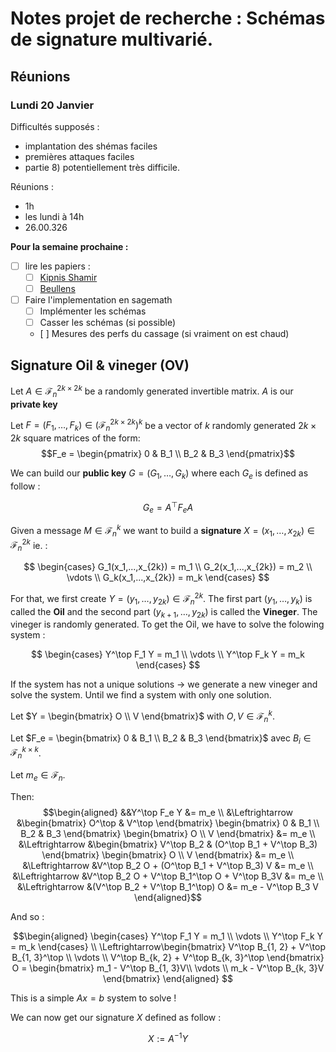 # Notes projet de recherche : Schémas de signature multivarié.

## Réunions
### Lundi 20 Janvier

Difficultés supposés : 
- implantation des shémas faciles
- premières attaques faciles
- partie $8)$ potentiellement très difficile. 

Réunions :
- 1h
- les lundi à 14h
- 26.00.326

**Pour la semaine prochaine :**
- [ ] lire les papiers :
  - [ ] [Kipnis Shamir](articles/[4]-Kipnis-Shamir-1998.pdf)
  - [ ] [Beullens](articles/Beullens20.pdf)
- [ ] Faire l'implementation en sagemath
  - [ ] Implémenter les schémas
  - [ ] Casser les schémas (si possible)
  - [ ] Mesures des perfs du cassage (si vraiment on est chaud)

## Signature Oil & vineger (OV)

Let $A \in \mathcal{F}_n^{2k \times 2k}$ be a randomly generated invertible matrix. $A$ is our **private key**

Let $F = (F_1, \dots, F_k) \in (\mathcal{F}_n^{2k \times 2k})^k$ be a vector of $k$ randomly generated $2k×2k$ square matrices of the form:
$$F_e = \begin{pmatrix}
              0 & B_1 \\
              B_2 & B_3
        \end{pmatrix}$$

We can build our **public key** $G = (G_1, \dots, G_k)$ where each $G_e$ is defined as follow : 

$$G_e = A^\top F_e A$$

Given a message $M \in \mathcal{F}_n^k$ we want to build a **signature** $X = (x_1, \dots, x_{2k}) \in \mathcal{F}_n^{2k}$ ie. : 

$$
\begin{cases}
G_1(x_1,...,x_{2k}) = m_1 \\
G_2(x_1,...,x_{2k}) = m_2 \\
\vdots \\
G_k(x_1,...,x_{2k}) = m_k
\end{cases}
$$

For that, we first create $Y = (y_1, \dots, y_{2k}) \in \mathcal{F}_n^{2k}$. The first part $(y_1, \dots, y_k)$ is called the **Oil** and the second part $(y_{k + 1}, \dots, y_{2k})$ is called the **Vineger**. The vineger is randomly generated. To get the Oil, we have to solve the folowing system : 

$$
\begin{cases}
Y^\top F_1 Y = m_1 \\
\vdots \\
Y^\top F_k Y = m_k
\end{cases}
$$

If the system has not a unique solutions $\rightarrow$ we generate a new vineger and solve the system. Until we find a system with only one solution.

Let $Y = \begin{bmatrix} O \\ V \end{bmatrix}$ with $O, V \in \mathcal{F}_n^k$.

Let $F_e = 
\begin{bmatrix}
0 & B_1 \\ 
B_2 & B_3 
\end{bmatrix}$ avec $B_i \in \mathcal{F}_n^{k \times k}$. 

Let $m_e \in \mathcal{F}_n$.

Then:
$$\begin{aligned}
&&Y^\top F_e Y &= m_e \\
&\Leftrightarrow &\begin{bmatrix} O^\top & V^\top \end{bmatrix} \begin{bmatrix}
0 & B_1 \\ 
B_2 & B_3 
\end{bmatrix} \begin{bmatrix} O \\ V \end{bmatrix} &= m_e \\
&\Leftrightarrow &\begin{bmatrix} V^\top B_2 & (O^\top B_1 + V^\top B_3) \end{bmatrix} \begin{bmatrix} O \\ V \end{bmatrix} &= m_e \\
&\Leftrightarrow &V^\top B_2 O + (O^\top B_1 + V^\top B_3) V &= m_e \\
&\Leftrightarrow &V^\top B_2 O + V^\top B_1^\top O + V^\top B_3V &= m_e \\
&\Leftrightarrow &(V^\top B_2 + V^\top B_1^\top) O &= m_e - V^\top B_3 V
\end{aligned}$$

And so :

$$\begin{aligned}
\begin{cases}
Y^\top F_1 Y = m_1 \\
\vdots \\
Y^\top F_k Y = m_k
\end{cases} \\
\Leftrightarrow\begin{bmatrix}
V^\top B_{1, 2} + V^\top B_{1, 3}^\top \\
\vdots \\
V^\top B_{k, 2} + V^\top B_{k, 3}^\top
\end{bmatrix}
O = \begin{bmatrix}
m_1 - V^\top B_{1, 3}V\\
\vdots \\
m_k - V^\top B_{k, 3}V
\end{bmatrix}
\end{aligned}
$$

This is a simple $Ax = b$ system to solve !

We can now get our signature $X$ defined as follow : 

$$X := A^{-1}Y$$


